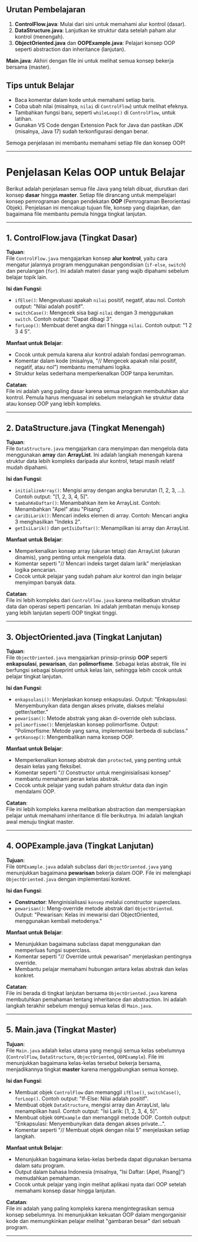 ## Urutan Pembelajaran

1. **ControlFlow.java**: Mulai dari sini untuk memahami alur kontrol (dasar).
2. **DataStructure.java**: Lanjutkan ke struktur data setelah paham alur kontrol (menengah).
3. **ObjectOriented.java** dan **OOPExample.java**: Pelajari konsep OOP seperti abstraction dan inheritance (lanjutan).

**Main.java**: Akhiri dengan file ini untuk melihat semua konsep bekerja bersama (master).

## Tips untuk Belajar

- Baca komentar dalam kode untuk memahami setiap baris.
- Coba ubah nilai (misalnya, `nilai` di `ControlFlow`) untuk melihat efeknya.
- Tambahkan fungsi baru, seperti `whileLoop()` di `ControlFlow`, untuk latihan.
- Gunakan VS Code dengan Extension Pack for Java dan pastikan JDK (misalnya, Java 17) sudah terkonfigurasi dengan benar.

Semoga penjelasan ini membantu memahami setiap file dan konsep OOP!

---

# Penjelasan Kelas OOP untuk Belajar

Berikut adalah penjelasan semua file Java yang telah dibuat, diurutkan dari konsep **dasar** hingga **master**. Setiap file dirancang untuk mempelajari konsep pemrograman dengan pendekatan **OOP** (Pemrograman Berorientasi Objek). Penjelasan ini mencakup tujuan file, konsep yang diajarkan, dan bagaimana file membantu pemula hingga tingkat lanjutan.

---

## 1. ControlFlow.java (Tingkat Dasar)

**Tujuan**:\
File `ControlFlow.java` mengajarkan konsep **alur kontrol**, yaitu cara mengatur jalannya program menggunakan pengondisian (`if-else`, `switch`) dan perulangan (`for`). Ini adalah materi dasar yang wajib dipahami sebelum belajar topik lain.

**Isi dan Fungsi**:

- `ifElse()`: Mengevaluasi apakah `nilai` positif, negatif, atau nol. Contoh output: "Nilai adalah positif".
- `switchCase()`: Mengecek sisa bagi `nilai` dengan 3 menggunakan `switch`. Contoh output: "Dapat dibagi 3".
- `forLoop()`: Membuat deret angka dari 1 hingga `nilai`. Contoh output: "1 2 3 4 5".

**Manfaat untuk Belajar**:

- Cocok untuk pemula karena alur kontrol adalah fondasi pemrograman.
- Komentar dalam kode (misalnya, "// Mengecek apakah nilai positif, negatif, atau nol") membantu memahami logika.
- Struktur kelas sederhana memperkenalkan OOP tanpa kerumitan.

**Catatan**:\
File ini adalah yang paling dasar karena semua program membutuhkan alur kontrol. Pemula harus menguasai ini sebelum melangkah ke struktur data atau konsep OOP yang lebih kompleks.

---

## 2. DataStructure.java (Tingkat Menengah)

**Tujuan**:\
File `DataStructure.java` mengajarkan cara menyimpan dan mengelola data menggunakan **array** dan **ArrayList**. Ini adalah langkah menengah karena struktur data lebih kompleks daripada alur kontrol, tetapi masih relatif mudah dipahami.

**Isi dan Fungsi**:

- `initializeArray()`: Mengisi array dengan angka berurutan (1, 2, 3, ...). Contoh output: "\[1, 2, 3, 4, 5\]".
- `tambahKeDaftar()`: Menambahkan item ke ArrayList. Contoh: Menambahkan "Apel" atau "Pisang".
- `cariDiLarik()`: Mencari indeks elemen di array. Contoh: Mencari angka 3 menghasilkan "Indeks 2".
- `getIsiLarik()` dan `getIsiDaftar()`: Menampilkan isi array dan ArrayList.

**Manfaat untuk Belajar**:

- Memperkenalkan konsep array (ukuran tetap) dan ArrayList (ukuran dinamis), yang penting untuk mengelola data.
- Komentar seperti "// Mencari indeks target dalam larik" menjelaskan logika pencarian.
- Cocok untuk pelajar yang sudah paham alur kontrol dan ingin belajar menyimpan banyak data.

**Catatan**:\
File ini lebih kompleks dari `ControlFlow.java` karena melibatkan struktur data dan operasi seperti pencarian. Ini adalah jembatan menuju konsep yang lebih lanjutan seperti OOP tingkat tinggi.

---

## 3. ObjectOriented.java (Tingkat Lanjutan)

**Tujuan**:\
File `ObjectOriented.java` mengajarkan prinsip-prinsip **OOP** seperti **enkapsulasi**, **pewarisan**, dan **polimorfisme**. Sebagai kelas abstrak, file ini berfungsi sebagai blueprint untuk kelas lain, sehingga lebih cocok untuk pelajar tingkat lanjutan.

**Isi dan Fungsi**:

- `enkapsulasi()`: Menjelaskan konsep enkapsulasi. Output: "Enkapsulasi: Menyembunyikan data dengan akses private, diakses melalui getter/setter."
- `pewarisan()`: Metode abstrak yang akan di-override oleh subclass.
- `polimorfisme()`: Menjelaskan konsep polimorfisme. Output: "Polimorfisme: Metode yang sama, implementasi berbeda di subclass."
- `getKonsep()`: Mengembalikan nama konsep OOP.

**Manfaat untuk Belajar**:

- Memperkenalkan konsep abstrak dan `protected`, yang penting untuk desain kelas yang fleksibel.
- Komentar seperti "// Constructor untuk menginisialisasi konsep" membantu memahami peran kelas abstrak.
- Cocok untuk pelajar yang sudah paham struktur data dan ingin mendalami OOP.

**Catatan**:\
File ini lebih kompleks karena melibatkan abstraction dan mempersiapkan pelajar untuk memahami inheritance di file berikutnya. Ini adalah langkah awal menuju tingkat master.

---

## 4. OOPExample.java (Tingkat Lanjutan)

**Tujuan**:\
File `OOPExample.java` adalah subclass dari `ObjectOriented.java` yang menunjukkan bagaimana **pewarisan** bekerja dalam OOP. File ini melengkapi `ObjectOriented.java` dengan implementasi konkret.

**Isi dan Fungsi**:

- **Constructor**: Menginisialisasi `konsep` melalui constructor superclass.
- `pewarisan()`: Meng-override metode abstrak dari `ObjectOriented`. Output: "Pewarisan: Kelas ini mewarisi dari ObjectOriented, menggunakan kembali metodenya."

**Manfaat untuk Belajar**:

- Menunjukkan bagaimana subclass dapat menggunakan dan memperluas fungsi superclass.
- Komentar seperti "// Override untuk pewarisan" menjelaskan pentingnya override.
- Membantu pelajar memahami hubungan antara kelas abstrak dan kelas konkret.

**Catatan**:\
File ini berada di tingkat lanjutan bersama `ObjectOriented.java` karena membutuhkan pemahaman tentang inheritance dan abstraction. Ini adalah langkah terakhir sebelum menguji semua kelas di `Main.java`.

---

## 5. Main.java (Tingkat Master)

**Tujuan**:\
File `Main.java` adalah kelas utama yang menguji semua kelas sebelumnya (`ControlFlow`, `DataStructure`, `ObjectOriented`, `OOPExample`). File ini menunjukkan bagaimana kelas-kelas tersebut bekerja bersama, menjadikannya tingkat **master** karena menggabungkan semua konsep.

**Isi dan Fungsi**:

- Membuat objek `ControlFlow` dan memanggil `ifElse()`, `switchCase()`, `forLoop()`. Contoh output: "If-Else: Nilai adalah positif".
- Membuat objek `DataStructure`, mengisi array dan ArrayList, lalu menampilkan hasil. Contoh output: "Isi Larik: \[1, 2, 3, 4, 5\]".
- Membuat objek `OOPExample` dan memanggil metode OOP. Contoh output: "Enkapsulasi: Menyembunyikan data dengan akses private...".
- Komentar seperti "// Membuat objek dengan nilai 5" menjelaskan setiap langkah.

**Manfaat untuk Belajar**:

- Menunjukkan bagaimana kelas-kelas berbeda dapat digunakan bersama dalam satu program.
- Output dalam bahasa Indonesia (misalnya, "Isi Daftar: \[Apel, Pisang\]") memudahkan pemahaman.
- Cocok untuk pelajar yang ingin melihat aplikasi nyata dari OOP setelah memahami konsep dasar hingga lanjutan.

**Catatan**:\
File ini adalah yang paling kompleks karena mengintegrasikan semua konsep sebelumnya. Ini menunjukkan kekuatan OOP dalam mengorganisir kode dan memungkinkan pelajar melihat "gambaran besar" dari sebuah program.

---
